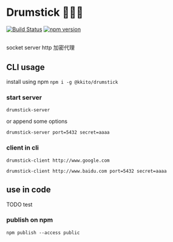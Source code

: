 # Drumstick 🍗🍗🍗
[![Build Status](https://www.travis-ci.org/kkito/drumstick.svg?branch=master)](https://www.travis-ci.org/kkito/drumstick)
[![npm version](https://badge.fury.io/js/%40kkito%2Fdrumstick.svg)](https://badge.fury.io/js/%40kkito%2Fdrumstick)

## 

socket server 
http 加密代理


## CLI usage

install using npm `npm i -g @kkito/drumstick`

### start server 

`drumstick-server`

or append some options 

`drumstick-server port=5432 secret=aaaa`

### client in cli

`drumstick-client http://www.google.com`

`drumstick-client http://www.baidu.com port=5432 secret=aaaa`


## use in code

TODO test

### publish on npm 

`npm publish --access public`
